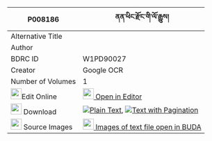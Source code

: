 |P008186|ནན་ཕིང་རྫོང་གི་ལོ་རྒྱུས། 
| --- | --- 
|Alternative Title |
|Author | 
|BDRC ID | W1PD90027
|Creator | Google OCR
|Number of Volumes| 1
|<img width="25" src="https://img.icons8.com/color/25/000000/edit-property.png">Edit Online| [<img width="25" src="https://avatars.githubusercontent.com/u/45091458?s=200&v=4"> Open in Editor](http://editor.openpecha.org/P008186)
|<img width="25" src="https://img.icons8.com/fluent/48/000000/download-2.png"/>  Download | [![](https://img.icons8.com/color/20/000000/txt.png)Plain Text](https://github.com/Openpecha/P008186/releases/download/v1/nen_ping_dzong_gi_logyu_plain_P008186.zip), [![](https://img.icons8.com/color/20/000000/txt.png)Text with Pagination](https://github.com/Openpecha/P008186/releases/download/v1/nen_ping_dzong_gi_logyu_pages_P008186.zip)
|<img width="25" src="https://img.icons8.com/plasticine/100/000000/pictures-folder.png"/>  Source Images | [<img width="25" src="https://library.bdrc.io/icons/BUDA-small.svg"> Images of text file open in BUDA](https://library.bdrc.io/show/bdr:W1PD90027)